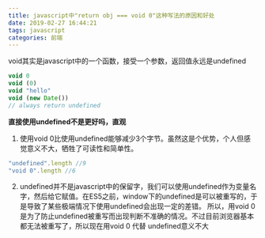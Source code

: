 ```yaml
---
title: javascript中"return obj === void 0"这种写法的原因和好处
date: 2019-02-27 16:44:21
tags: javascript
categories: 前端
---
```

void其实是javascript中的一个函数，接受一个参数，返回值永远是undefined
```js
void 0
void (0)
void "hello"
void (new Date())
// always return undefined
```
**直接使用undefined不是更好吗，直观**
1. 使用void 0比使用undefined能够减少3个字节。虽然这是个优势，个人但感觉意义不大，牺牲了可读性和简单性。
```js
"undefined".length //9
"void 0".length //6
```
2. undefined并不是javascript中的保留字，我们可以使用undefined作为变量名字，然后给它赋值。在ES5之前，window下的undefined是可以被重写的，于是导致了某些极端情况下使用undefined会出现一定的差错。
 所以，用void 0是为了防止undefined被重写而出现判断不准确的情况。不过目前浏览器基本都无法被重写了，所以现在用void 0 代替 undefined意义不大
